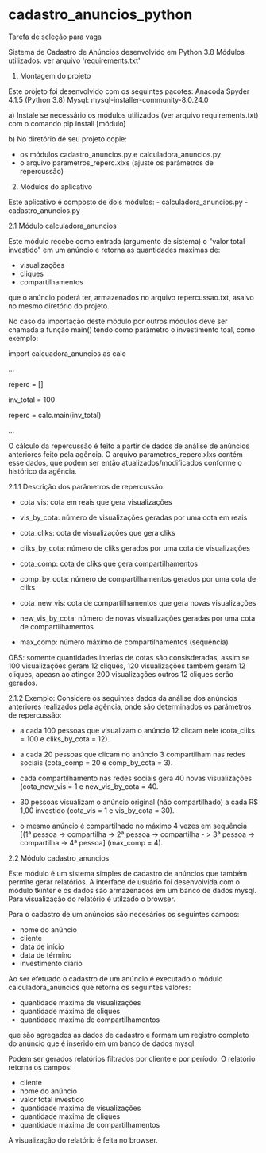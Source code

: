 # cadastro_anuncios_python
Tarefa de seleção para vaga

Sistema de Cadastro de Anúncios desenvolvido em Python 3.8
Módulos utilizados: ver arquivo 'requirements.txt'

1. Montagem do projeto

Este projeto foi desenvolvido com os seguintes pacotes:
Anacoda Spyder 4.1.5 (Python 3.8)
Mysql: mysql-installer-community-8.0.24.0

a) Instale se necessário os módulos utilizados (ver arquivo requirements.txt) com o comando pip install [módulo]

b) No diretório de seu projeto copie:
- os módulos cadastro_anuncios.py e calculadora_anuncios.py
- o arquivo parametros_reperc.xlxs (ajuste os parâmetros de repercussão)

2. Módulos do aplicativo

Este aplicativo é composto de dois módulos:
	- calculadora_anuncios.py
	- cadastro_anuncios.py

2.1 Módulo calculadora_anuncios

Este módulo recebe como entrada (argumento de sistema) o "valor total investido" em um anúncio e retorna as quantidades máximas de:
- visualizações
- cliques
- compartilhamentos 

que o anúncio poderá ter, armazenados no arquivo repercussao.txt, asalvo no mesmo diretório do projeto. 

No caso da importação deste módulo por outros módulos  deve ser chamada a função main() tendo como parâmetro o investimento toal, como exemplo:

import calcuadora_anuncios as calc

...

reperc = []

inv_total = 100

reperc = calc.main(inv_total)

...

O cálculo da repercussão é feito a partir de dados de análise de anúncios anteriores feito pela agência.
O arquivo parametros_reperc.xlxs contém esse dados, que podem ser então atualizados/modificados conforme o histórico da agência. 

2.1.1 Descrição dos parâmetros de repercussão:

- cota_vis: cota em reais que gera visualizações
- vis_by_cota: número de visualizações geradas por uma cota em reais

- cota_cliks: cota de visualizações que gera cliks
- cliks_by_cota: número de cliks gerados por uma cota de visualizações

- cota_comp: cota de cliks que gera compartilhamentos
- comp_by_cota: número de compartilhamentos gerados por uma cota de cliks

- cota_new_vis: cota de compartilhamentos que gera novas visualizações
- new_vis_by_cota: número de novas visualizações geradas por uma cota de compartilhamentos

- max_comp: número máximo de compartilhamentos (sequência)

OBS: somente quantidades interias de cotas são consisderadas, assim se 100 visualizações geram 12 cliques, 120 visualizações também geram 12 cliques, apeasn ao atingor 200 visualizações outros 12 cliques serão gerados.

2.1.2 Exemplo: Considere os seguintes dados da análise dos anúncios anteriores realizados pela agência, onde são determinados os parâmetros de repercussão:

- a cada 100 pessoas que visualizam o anúncio 12 clicam nele (cota_cliks = 100 e cliks_by_cota = 12).

- a cada 20 pessoas que clicam no anúncio 3 compartilham nas redes sociais (cota_comp = 20 e comp_by_cota = 3).

- cada compartilhamento nas redes sociais gera 40 novas visualizações (cota_new_vis = 1 e new_vis_by_cota = 40.

- 30 pessoas visualizam o anúncio original (não compartilhado) a cada R$ 1,00 investido (cota_vis = 1 e vis_by_cota = 30).

- o mesmo anúncio é compartilhado no máximo 4 vezes em sequência [(1ª pessoa -> compartilha -> 2ª pessoa -> compartilha - > 3ª pessoa -> compartilha -> 4ª pessoa] (max_comp = 4).


2.2 Módulo cadastro_anuncios

Este módulo é um sistema simples de cadastro de anúncios que também permite gerar relatórios. 
A interface de usuário foi desenvolvida com o módulo tkinter e os dados são armazenados em um banco de dados mysql.
Para visualização do relatório é utilzado o browser.

Para o cadastro de um anúncios são necesários os seguintes campos:

- nome do anúncio
- cliente
- data de início
- data de término
- investimento diário

Ao ser efetuado o cadastro de um anúncio é executado o módulo calculadora_anuncios que retorna os seguintes valores:
- quantidade máxima de visualizações
- quantidade máxima de cliques
- quantidade máxima de compartilhamentos

que são agregados as dados de cadastro e formam um registro completo do anúncio que é inserido em um banco de dados mysql

Podem ser gerados relatórios filtrados por cliente e por período.
O relatório retorna os campos:
- cliente
- nome do anúncio
- valor total investido
- quantidade máxima de visualizações
- quantidade máxima de cliques
- quantidade máxima de compartilhamentos

A visualização do relatório é feita no browser.



